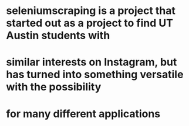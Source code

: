 # seleniumscraping is a project that started out as a project to find UT Austin students with 
# similar interests on Instagram, but has turned into something versatile with the possibility
# for many different applications
